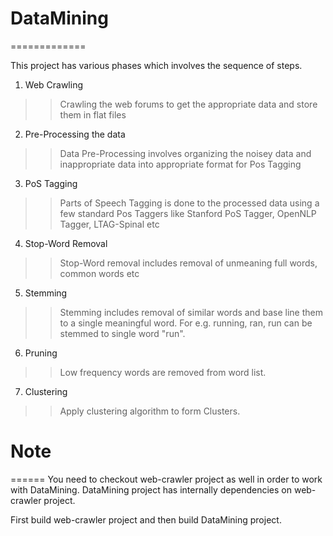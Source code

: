 # DataMining
=============

This project has various phases which involves the sequence of steps.

1) Web Crawling
  >> Crawling the web forums to get the appropriate data and store them in flat files

2) Pre-Processing the data
  >> Data Pre-Processing involves organizing the noisey data and inappropriate data into appropriate 
     format for Pos Tagging

3) PoS Tagging
  >> Parts of Speech Tagging is done to the processed data using a few standard Pos Taggers like 
    Stanford PoS Tagger, OpenNLP Tagger, LTAG-Spinal etc

4) Stop-Word Removal
  >> Stop-Word removal includes removal of unmeaning full words, common words etc

5) Stemming
  >> Stemming includes removal of similar words and base line them to a single meaningful word.
     For e.g. running, ran, run can be stemmed to single word "run".

6) Pruning
  >> Low frequency words are removed from word list.

7) Clustering
  >> Apply clustering algorithm to form Clusters.
  
# Note
======
You need to checkout web-crawler project as well in order to work with DataMining. DataMining project has internally dependencies on web-crawler project.

First build web-crawler project and then build DataMining project.
